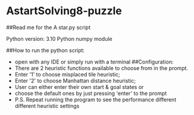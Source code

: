 # AstartSolving8-puzzle

##Read me for the A star.py script 

Python version: 3.10 
Python numpy module 

##How to run the python script: 
- open with any IDE or simply run with a terminal 
##Configuration: 
- There are 2 heuristic functions available to choose from in the prompt. 
- Enter '1' to choose misplaced tile heuristic; 
- Enter '2' to choose Manhattan distance heuristic; 
- User can either enter their own start & goal states or 
- choose the default ones by just pressing 'enter' to the prompt 
- P.S. Repeat running the program to see the performance different different heuristic settings
